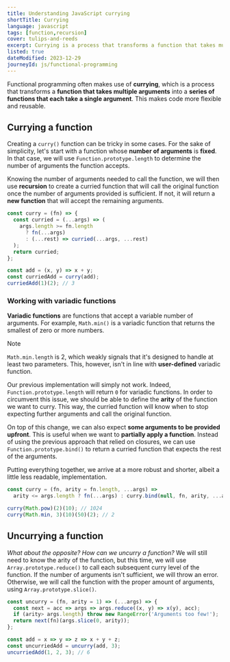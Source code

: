 ```yaml
---
title: Understanding JavaScript currying
shortTitle: Currying
language: javascript
tags: [function,recursion]
cover: tulips-and-reeds
excerpt: Currying is a process that transforms a function that takes multiple arguments into a series of functions that each take a single argument.
listed: true
dateModified: 2023-12-29
journeyId: js/functional-programming
---
```


Functional programming often makes use of **currying**, which is a process that transforms a **function that takes multiple arguments** into a **series of functions that each take a single argument**. This makes code more flexible and reusable.

## Currying a function

Creating a `curry()` function can be tricky in some cases. For the sake of simplicity, let's start with a function whose **number of arguments** is **fixed**. In that case, we will use `Function.prototype.length` to determine the number of arguments the function accepts.

Knowing the number of arguments needed to call the function, we will then use **recursion** to create a curried function that will call the original function once the number of arguments provided is sufficient. If not, it will return a **new function** that will accept the remaining arguments.

```js
const curry = (fn) => {
  const curried = (...args) => (
    args.length >= fn.length
      ? fn(...args)
      : (...rest) => curried(...args, ...rest)
  );
  return curried;
};

const add = (x, y) => x + y;
const curriedAdd = curry(add);
curriedAdd(1)(2); // 3
```

### Working with variadic functions

**Variadic functions** are functions that accept a variable number of arguments. For example, `Math.min()` is a variadic function that returns the smallest of zero or more numbers.

> [!NOTE]
>
> `Math.min.length` is 2, which weakly signals that it's designed to handle at least two parameters. This, however, isn't in line with **user-defined** variadic function.

Our previous implementation will simply not work. Indeed, `Function.prototype.length` will return `0` for variadic functions. In order to circumvent this issue, we should be able to define the **arity** of the function we want to curry. This way, the curried function will know when to stop expecting further arguments and call the original function.

On top of this change, we can also expect **some arguments to be provided upfront**. This is useful when we want to **partially apply a function**. Instead of using the previous approach that relied on closures, we can use `Function.prototype.bind()` to return a curried function that expects the rest of the arguments.

Putting everything together, we arrive at a more robust and shorter, albeit a little less readable, implementation.

```js
const curry = (fn, arity = fn.length, ...args) =>
  arity <= args.length ? fn(...args) : curry.bind(null, fn, arity, ...args);

curry(Math.pow)(2)(10); // 1024
curry(Math.min, 3)(10)(50)(2); // 2
```

## Uncurrying a function

_What about the opposite? How can we uncurry a function?_ We will still need to know the arity of the function, but this time, we will use `Array.prototype.reduce()` to call each subsequent curry level of the function. If the number of arguments isn't sufficient, we will throw an error. Otherwise, we will call the function with the proper amount of arguments, using `Array.prototype.slice()`.

```js
const uncurry = (fn, arity = 1) => (...args) => {
  const next = acc => args => args.reduce((x, y) => x(y), acc);
  if (arity> args.length) throw new RangeError('Arguments too few!');
  return next(fn)(args.slice(0, arity));
};

const add = x => y => z => x + y + z;
const uncurriedAdd = uncurry(add, 3);
uncurriedAdd(1, 2, 3); // 6
```

